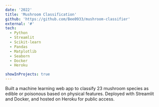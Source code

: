 ```yaml
---
date: '2022'
title: 'Mushroom Classification'
github: 'https://github.com/Bee0933/mushroom-classifier'
external: '#'
tech:
  - Python
  - Streamlit
  - Scikit-learn
  - Pandas
  - Matplotlib
  - Seaborn
  - Docker
  - Heroku

showInProjects: true
---
```


Built a machine learning web app to classify 23 mushroom species as edible or poisonous based on physical features. Deployed with Streamlit and Docker, and hosted on Heroku for public access.
